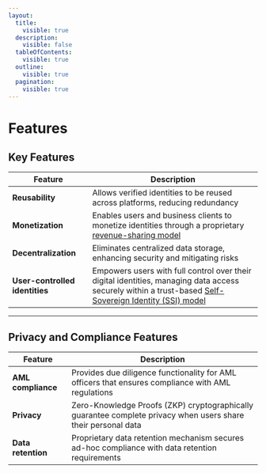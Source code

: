 ```yaml
---
layout:
  title:
    visible: true
  description:
    visible: false
  tableOfContents:
    visible: true
  outline:
    visible: true
  pagination:
    visible: true
---
```


# Features

## Key Features

| Feature                 | Description                                                                                                 |
|-------------------------|-------------------------------------------------------------------------------------------------------------|
| **Reusability**          | Allows verified identities to be reused across platforms, reducing redundancy                               |
| **Monetization**         | Enables users and business clients to monetize identities through a proprietary [revenue-sharing model](revenue-sharing-model.md)        |
| **Decentralization**     | Eliminates centralized data storage, enhancing security and mitigating risks                                |
| **User-controlled identities** | Empowers users with full control over their digital identities, managing data access securely within a trust-based [Self-Sovereign Identity (SSI) model](self-sovereign-identity.md) |

---

## Privacy and Compliance Features

| Feature                 | Description                                                                                                 |
|-------------------------|-------------------------------------------------------------------------------------------------------------|
| **AML compliance**       | Provides due diligence functionality for AML officers that ensures compliance with AML regulations           |
| **Privacy**              | Zero-Knowledge Proofs (ZKP) cryptographically guarantee complete privacy when users share their personal data |
| **Data retention**       | Proprietary data retention mechanism secures ad-hoc compliance with data retention requirements              | 
